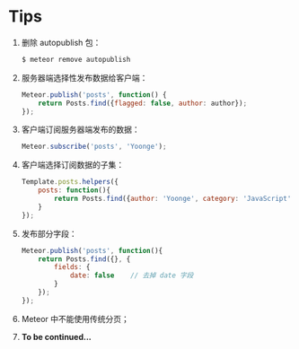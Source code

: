 # Tips

1.  删除 autopublish 包：
    ``` bash
    $ meteor remove autopublish
    ```

2.  服务器端选择性发布数据给客户端：
    ``` javascript
    Meteor.publish('posts', function() {
        return Posts.find({flagged: false, author: author});
    });
    ```

3.  客户端订阅服务器端发布的数据：
    ``` javascript
    Meteor.subscribe('posts', 'Yoonge');
    ```

4.  客户端选择订阅数据的子集：
    ``` javascript
    Template.posts.helpers({
        posts: function(){
            return Posts.find({author: 'Yoonge', category: 'JavaScript'});
        }
    });
    ```

5.  发布部分字段：
    ``` javascript
    Meteor.publish('posts', function(){
        return Posts.find({}, {
            fields: {
                date: false    // 去掉 date 字段
            }
        });
    });
    ```

6. Meteor 中不能使用传统分页；

7. **To be continued...**
